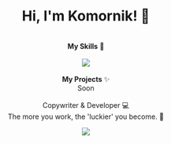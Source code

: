 <div align="center">
<h1>Hi, I'm Komornik! 👋</h1><br>
<b>My Skills</b> 🔨<br><br>
    <img src="https://skillicons.dev/icons?i=javascript,typescript,python&theme=dark"> <br><br>
<b>My Projects</b> ✨<br>
<a style="text-decoration:none;" href="#">Soon</a> <br>
<br>
Copywriter & Developer 💻<br>
The more you work, the 'luckier' you become. 💙<br>
    
  <img src="https://raw.githubusercontent.com/wolfiwaifu/wolfiwaifu/3a09a00445db4952b5eddb4d39b52e3d1aa562ef/snejk.svg"></img>
</div>
